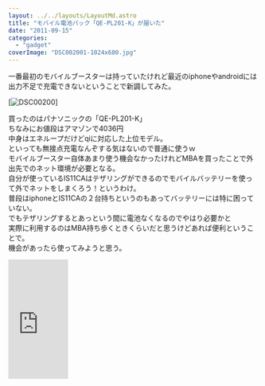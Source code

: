```yaml
---
layout: ../../layouts/LayoutMd.astro
title: "モバイル電池パック「QE-PL201-K」が届いた"
date: "2011-09-15"
categories: 
  - "gadget"
coverImage: "DSC002001-1024x680.jpg"
---
```


一番最初のモバイルブースターは持っていたけれど最近のiphoneやandroidには出力不足で充電できないということで新調してみた。

[![](/archive/images/DSC002001-1024x680.jpg "DSC00200")]

買ったのはパナソニックの「QE-PL201-K」  
ちなみにお値段はアマゾンで4036円  
中身はエネループだけどqiに対応した上位モデル。  
といっても無接点充電なんぞする気はないので普通に使うｗ  
モバイルブースター自体あまり使う機会なかったけれどMBAを買ったことで外出先でのネット環境が必要となる。  
自分が使っているIS11CAはテザリングができるのでモバイルバッテリーを使って外でネットをしまくろう！というわけ。  
普段はiphoneとIS11CAの２台持ちというのもあってバッテリーには特に困っていない。  
でもテザリングするとあっという間に電池なくなるのでやはり必要かと  
実際に利用するのはMBA持ち歩くときくらいだと思うけどあれば便利ということで。  
機会があったら使ってみようと思う。

<iframe style="width: 120px; height: 240px;" src="http://rcm-jp.amazon.co.jp/e/cm?lt1=_blank&amp;bc1=000000&amp;IS2=1&amp;bg1=FFFFFF&amp;fc1=000000&amp;lc1=0000FF&amp;t=mizuka123-22&amp;o=9&amp;p=8&amp;l=as4&amp;m=amazon&amp;f=ifr&amp;ref=ss_til&amp;asins=B0051R4EYU" frameborder="0" marginwidth="0" marginheight="0" scrolling="no" width="320" height="240"></iframe>
